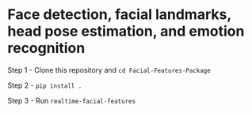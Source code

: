 # Face detection, facial landmarks, head pose estimation, and emotion recognition

Step 1 - Clone this repository and ```cd Facial-Features-Package```

Step 2 - ```pip install .```

Step 3 - Run ```realtime-facial-features```

